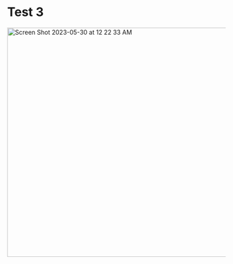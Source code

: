 # Test 3

<img width="528" alt="Screen Shot 2023-05-30 at 12 22 33 AM" src="https://github.com/DCC-UAB/dlnn-project_ia-group_03/assets/113826268/dc22b7c7-11c0-4166-8f3b-f06860229918">

